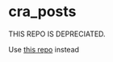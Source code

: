 # cra_posts

THIS REPO IS DEPRECIATED. 

Use [this repo](https://github.com/chrisalbon/blog) instead
